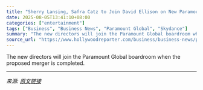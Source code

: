 ```yaml
---
title: "Sherry Lansing, Safra Catz to Join David Ellison on New Paramount Skydance Board"
date: 2025-08-05T13:41:10+08:00
categories: ["entertainment"]
tags: ["Business", "Business News", "Paramount Global", "Skydance"]
summary: "The new directors will join the Paramount Global boardroom when the proposed merger is completed."
source_url: "https://www.hollywoodreporter.com/business/business-news/paramount-skydance-board-1236337606/"
---
```


The new directors will join the Paramount Global boardroom when the proposed merger is completed.

---

*来源: [原文链接](https://www.hollywoodreporter.com/business/business-news/paramount-skydance-board-1236337606/)*
